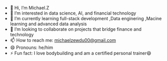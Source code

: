 - 👋 Hi, I’m Michael.Z
- 👀 I’m interested in data science, AI, and financial technology
- 🌱 I’m currently learning full-stack development ,Data enginering ,Macine learning and advanced data analysis
- 💞️ I’m looking to collaborate on projects that bridge finance and technology
- 📫 How to reach me: michaelzewdu00@gmail.com
- 😄 Pronouns: he/him
- ⚡ Fun fact: I love bodybuilding and am a certified personal trainer😄


<!---
Mzluci9/Mzluci9 is a ✨ special ✨ repository because its `README.md` (this file) appears on your GitHub profile.
You can click the Preview link to take a look at your changes.
--->
